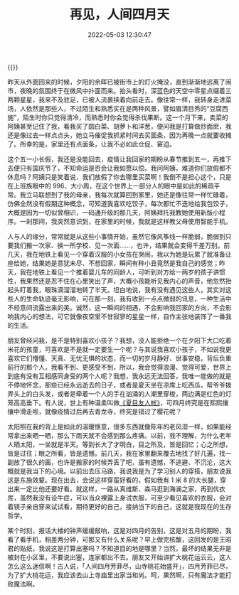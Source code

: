 ﻿---
categories:
- 生活感悟
copyright: true
date: 2022-05-03 12:30:47
description: ''
slug: Say-Good-Bye-To-April
tags:
- 随笔
- 生活
- 四月
- 感悟
title: 再见，人间四月天
toc: true
image: /posts/再见-人间四月天/20220503221743.jpg
---
{{<meting server="netease" type="song" id="541853">}}

昨天从外面回来的时候，夕阳的余晖已被街市上的灯火掩没，直到渐渐地远离了闹市，夜晚的氛围终于在微风中扑面而来。抬头看时，深蓝色的天空中零星点缀着三两颗星星，我来不及驻足，已被人流裹挟着向前走去。像往常一样，我转身走进菜场，人依然是那些人，不过陌生和熟悉实在是两种风景，譬如眉清目秀的“豆腐西施”，陌生时你只觉得清冷，而熟悉时你会觉得杀伐果断。这一个月下来，卖菜的阿姨甚至记住了我，看我买了圆白菜、胡萝卜和洋葱，便问我是打算做炒面麽，我还是像过去一样点点头，她立马催促我抓紧时间去买面条，因为再晚一点就要收摊了。所幸的是，家里还有点面条，让我不必如此仓促、窘迫。

这个五一小长假，我还是没能回去，疫情让我回家的期盼从春节推到五一，再推下去便只有国庆节了，不知命运是否会让我如愿以偿。我问阿姨，难道你们放假都不休息吗？阿姨只是笑着说，我们放假了你去哪里买菜啊！我倒不是担心这个，只是在上班族眼中的 996、大小周，在这个世界上一部分人的眼中是如此的稀疏平常。我立马联想到了我的母亲，我每次就算回到家里，她还是像往常一样忙碌着，仿佛全然没有假期这种概念，可知道我喜欢吃饺子，每次都忙不迭地给我包饺子，大概是因为一切似曾相识，一码通升级的那几天，阿姨拜托我教她使用新版小程序。一刹那间，我突然意识到，在家里的时候，我就是这样教父母使用智能手机。

人与人的缘分，常常就是从这些小事情开始，虽然它像风筝线一样脆弱，脆弱到只要我们搬一次家、换一所学校、见一次面……，也许，结果就会变得千差万别。前几天，我在地铁上看见一个穿着汉服的小女孩在哭闹，我以为她是玩累了就准备让座给她，结果她是意犹未尽、不想回家，瞬间有种小丑竟然是我自己的感觉；昨天，我在地铁上看见一个推着婴儿车的同龄人，可听到对方给一两岁的孩子讲惯性，我果然还是忍不住在心里笑出了声，大概小孩能听见我内心的声音，他忽然抬起头盯着我，眼珠滴溜溜地转了半天。坦白地说，我有没有遇见这些人，其实对这些人的生命轨迹毫无影响，可在那一刻，我有收到一点点微弱的讯息，一种生活中不经意间流露出来的美。诚然，这一瞬间的相遇，不会影响我回家的方向，不会影响我内心的想法，可它就像夜空里不甘寂寥的星星一样，自作主张地装饰了一番我的生活。

朋友曾经问我，是不是特别喜欢小孩子？我想，没人能拒绝一个在夕阳下大口吃着米花的孩童，可喜欢是不是就一定要生一个呢？与其说我喜欢小孩子，不如说我更喜欢它们懵懂、天真、无忧无惧的状态，而一切的岁月静好、世事安稳，背后负重前行的那个人，我看不到、更感受不到，所以，我会觉得浪漫、觉得可爱，世界上到底有没有互相感同身受的两个人呢？我想，我永远无法回答，我唯一能做的就是不停地怀念，那些已经永远逝去的日子，或者是夏天坐在凉席上吃西瓜，帮爷爷拨弄头上的白头发，或者是牵着一个人的手在汹涌的人潮里穿梭，两边满是红色的灯笼高高垂下。有人说，世上有种温柔叫做[《夏目友人帐》](https://movie.douban.com/subject/3060542/)，可四月终究是在熙熙攘攘中滑走啦，就像疫情过后再去青龙寺，终究是错过了樱花呢？

太阳照在我的背上是如此的温暖惬意，很多东西就像陈年的老风湿一样，如果能经常拿出来晒一晒，那么下雨天就不会感到那么疼痛。以前，我不理解，为什么老年人晒太阳，一坐就是半天。等到长大了才明白，目之所及，皆是回忆；心之所想，皆是过往；眼之所看，皆是遗憾。前几天，我在家里翻来覆去地找了好几遍，找一副放了很久的画，也许是搬家的时候弄丢了吧，虽有遗憾，不逃避、不沉沦，这大概就是我当下的心境。以前出去压马路，我说我是为了学习别人的穿搭，朋友说我这是东施效颦。现在出去，会说这样穿蛮好看的，假如我有 1 米 8 的大长腿，穿出来一定比他还要好看。就这样，一路从真维斯、森马逛到海澜之家，再到优衣库，虽然我没有设牛症，可以当众裸露上身试衣服，可至少看见喜欢的衣服，会对着镜子亲自穿来试试看，期待更好的自己，接纳当下的自己，这就是我现在的生存哲学。

某个时刻，报话大楼的钟声缓缓敲响，这是对四月的告别，这是对五月的期盼，我看了看手机，相差两分钟，可那又有什么关系呢？早上做完核酸，这回发的是王昭君的贴纸，我说这是打算出塞吗？不知道目的地是哪里？当然，最坏的结果无非是被封在小区里，不要说出塞，连家都出不去。朋友又开始讲扩大桃花运云云，这人怎么这么迷信啊！古人说，「人间四月芳菲尽，山寺桃花始盛开」，四月芳菲已尽，为了扩大桃花运，我应该去山上寺庙里出家当和尚。呵，果然啊，只有魔法才能打败魔法啊。